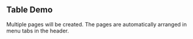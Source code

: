 ## Table Demo
Multiple pages will be created. 
The pages are automatically arranged in menu tabs in the header.